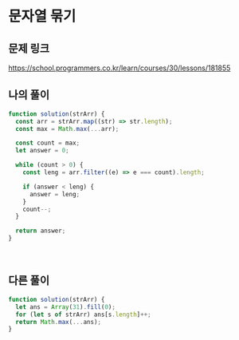 # 문자열 묶기

## 문제 링크

https://school.programmers.co.kr/learn/courses/30/lessons/181855
<br>

## 나의 풀이

```js
function solution(strArr) {
  const arr = strArr.map((str) => str.length);
  const max = Math.max(...arr);

  const count = max;
  let answer = 0;

  while (count > 0) {
    const leng = arr.filter((e) => e === count).length;

    if (answer < leng) {
      answer = leng;
    }
    count--;
  }

  return answer;
}
```

<br>

## 다른 풀이

```js
function solution(strArr) {
  let ans = Array(31).fill(0);
  for (let s of strArr) ans[s.length]++;
  return Math.max(...ans);
}
```
